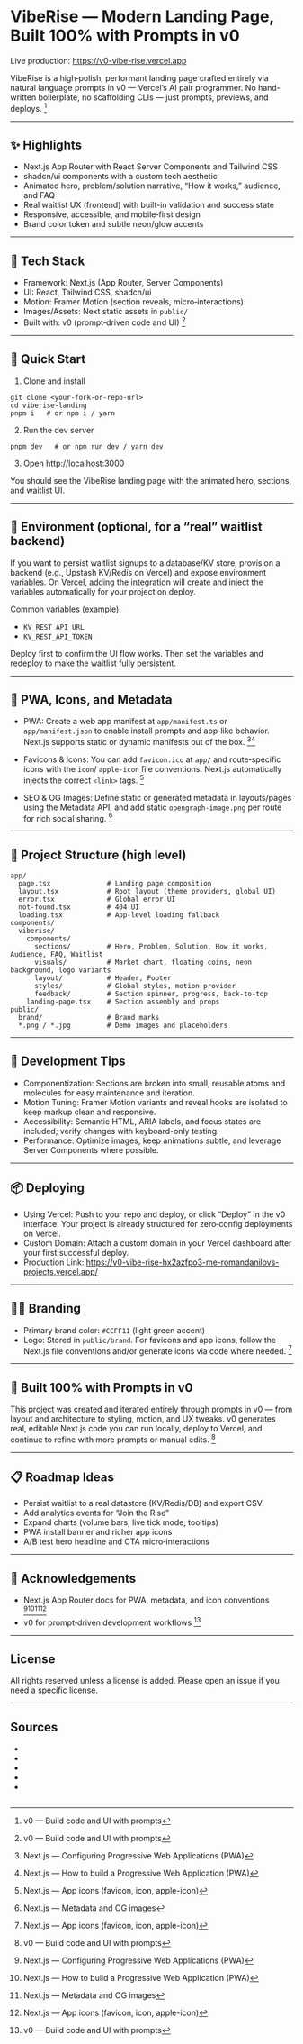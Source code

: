 # VibeRise — Modern Landing Page, Built 100% with Prompts in v0

Live production: https://v0-vibe-rise.vercel.app

VibeRise is a high‑polish, performant landing page crafted entirely via natural language prompts in v0 — Vercel’s AI pair programmer. No hand-written boilerplate, no scaffolding CLIs — just prompts, previews, and deploys. [^4]

---

## ✨ Highlights

- Next.js App Router with React Server Components and Tailwind CSS
- shadcn/ui components with a custom tech aesthetic
- Animated hero, problem/solution narrative, “How it works,” audience, and FAQ
- Real waitlist UX (frontend) with built-in validation and success state
- Responsive, accessible, and mobile‑first design
- Brand color token and subtle neon/glow accents

---

## 🧰 Tech Stack

- Framework: Next.js (App Router, Server Components)
- UI: React, Tailwind CSS, shadcn/ui
- Motion: Framer Motion (section reveals, micro‑interactions)
- Images/Assets: Next static assets in `public/`
- Built with: v0 (prompt‑driven code and UI) [^4]

---

## 🚀 Quick Start

1) Clone and install

```
git clone <your-fork-or-repo-url>
cd viberise-landing
pnpm i   # or npm i / yarn
```

2) Run the dev server

```
pnpm dev   # or npm run dev / yarn dev
```

3) Open http://localhost:3000

You should see the VibeRise landing page with the animated hero, sections, and waitlist UI.

---

## 🔐 Environment (optional, for a “real” waitlist backend)

If you want to persist waitlist signups to a database/KV store, provision a backend (e.g., Upstash KV/Redis on Vercel) and expose environment variables. On Vercel, adding the integration will create and inject the variables automatically for your project on deploy.

Common variables (example):
- `KV_REST_API_URL`
- `KV_REST_API_TOKEN`

Deploy first to confirm the UI flow works. Then set the variables and redeploy to make the waitlist fully persistent.

---

## 📱 PWA, Icons, and Metadata

- PWA: Create a web app manifest at `app/manifest.ts` or `app/manifest.json` to enable install prompts and app‑like behavior. Next.js supports static or dynamic manifests out of the box. [^1][^2]

- Favicons & Icons: You can add `favicon.ico` at `app/` and route‑specific icons with the `icon`/ `apple-icon` file conventions. Next.js automatically injects the correct `<link>` tags. [^5]

- SEO & OG Images: Define static or generated metadata in layouts/pages using the Metadata API, and add static `opengraph-image.png` per route for rich social sharing. [^3]

---

## 🧭 Project Structure (high level)

```
app/
  page.tsx              # Landing page composition
  layout.tsx            # Root layout (theme providers, global UI)
  error.tsx             # Global error UI
  not-found.tsx         # 404 UI
  loading.tsx           # App-level loading fallback
components/
  viberise/
    components/
      sections/         # Hero, Problem, Solution, How it works, Audience, FAQ, Waitlist
      visuals/          # Market chart, floating coins, neon background, logo variants
      layout/           # Header, Footer
      styles/           # Global styles, motion provider
      feedback/         # Section spinner, progress, back-to-top
    landing-page.tsx    # Section assembly and props
public/
  brand/                # Brand marks
  *.png / *.jpg         # Demo images and placeholders
```

---

## 🧪 Development Tips

- Componentization: Sections are broken into small, reusable atoms and molecules for easy maintenance and iteration.
- Motion Tuning: Framer Motion variants and reveal hooks are isolated to keep markup clean and responsive.
- Accessibility: Semantic HTML, ARIA labels, and focus states are included; verify changes with keyboard-only testing.
- Performance: Optimize images, keep animations subtle, and leverage Server Components where possible.

---

## 📦 Deploying

- Using Vercel: Push to your repo and deploy, or click “Deploy” in the v0 interface. Your project is already structured for zero‑config deployments on Vercel.
- Custom Domain: Attach a custom domain in your Vercel dashboard after your first successful deploy.
- Production Link: https://v0-vibe-rise-hx2azfpo3-me-romandanilovs-projects.vercel.app/

---

## 🧑‍🎨 Branding

- Primary brand color: `#CCFF11` (light green accent)
- Logo: Stored in `public/brand`. For favicons and app icons, follow the Next.js file conventions and/or generate icons via code where needed. [^5]

---

## 🧠 Built 100% with Prompts in v0

This project was created and iterated entirely through prompts in v0 — from layout and architecture to styling, motion, and UX tweaks. v0 generates real, editable Next.js code you can run locally, deploy to Vercel, and continue to refine with more prompts or manual edits. [^4]

---

## 📋 Roadmap Ideas

- Persist waitlist to a real datastore (KV/Redis/DB) and export CSV
- Add analytics events for “Join the Rise”
- Expand charts (volume bars, live tick mode, tooltips)
- PWA install banner and richer app icons
- A/B test hero headline and CTA micro‑interactions

---

## 🙌 Acknowledgements

- Next.js App Router docs for PWA, metadata, and icon conventions [^1][^2][^3][^5]
- v0 for prompt‑driven development workflows [^4]

---

## License

All rights reserved unless a license is added. Please open an issue if you need a specific license.

---

## Sources

- [^1]: Next.js — Configuring Progressive Web Applications (PWA)
- [^2]: Next.js — How to build a Progressive Web Application (PWA)
- [^3]: Next.js — Metadata and OG images
- [^4]: v0 — Build code and UI with prompts
- [^5]: Next.js — App icons (favicon, icon, apple-icon)
```
